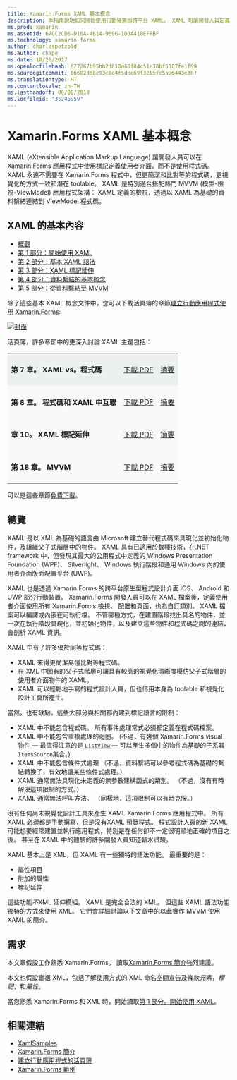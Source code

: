 ```yaml
---
title: Xamarin.Forms XAML 基本概念
description: 本指南說明如何開始使用行動裝置的跨平台 XAML。 XAML 可讓開發人員定義的使用者介面，在 Xamarin.Forms 應用程式中使用標記，而不是程式碼。
ms.prod: xamarin
ms.assetid: 67CC2CD6-D10A-4B14-9696-1D3A410EFFBF
ms.technology: xamarin-forms
author: charlespetzold
ms.author: chape
ms.date: 10/25/2017
ms.openlocfilehash: 627267b95bb2d810a60f84c51e38bf5387fe1f99
ms.sourcegitcommit: 66682dd8e93c0e4f5dee69f32b5fc5a96443e307
ms.translationtype: MT
ms.contentlocale: zh-TW
ms.lasthandoff: 06/08/2018
ms.locfileid: "35245959"
---
```

# <a name="xamarinforms-xaml-basics"></a>Xamarin.Forms XAML 基本概念

XAML (eXtensible Application Markup Language) 讓開發人員可以在 Xamarin.Forms 應用程式中使用標記定義使用者介面，而不是使用程式碼。 XAML 永遠不需要在 Xamarin.Forms 程式中，但更簡潔和比對等的程式碼，更視覺化的方式一致和潛在 toolable。 XAML 是特別適合搭配熱門 MVVM (模型-檢視-ViewModel) 應用程式架構： XAML 定義的檢視，透過以 XAML 為基礎的資料繫結連結到 ViewModel 程式碼。

## <a name="xaml-basics-contents"></a>XAML 的基本內容

* [概觀](#Overview)
* [第 1 部分：開始使用 XAML](~/xamarin-forms/xaml/xaml-basics/get-started-with-xaml.md)
* [第 2 部分：基本 XAML 語法](~/xamarin-forms/xaml/xaml-basics/essential-xaml-syntax.md)
* [第 3 部分：XAML 標記延伸](~/xamarin-forms/xaml/xaml-basics/xaml-markup-extensions.md)
* [第 4 部分：資料繫結的基本概念](~/xamarin-forms/xaml/xaml-basics/data-binding-basics.md)
* [第 5 部分：從資料繫結至 MVVM](~/xamarin-forms/xaml/xaml-basics/data-bindings-to-mvvm.md)

除了這些基本 XAML 概念文件中，您可以下載活頁簿的章節[建立行動應用程式使用 Xamarin.Forms](~/xamarin-forms/creating-mobile-apps-xamarin-forms/index.md):

[![](images/cover-sml.png "封面")](~/xamarin-forms/creating-mobile-apps-xamarin-forms/index.md)

活頁簿，許多章節中的更深入討論 XAML 主題包括：

<table style="border:0px; box-shadow:0 0px 0px" cellpadding="0" cellspacing="2" border="0" width="85%">
<tr style="background:#ecf0f1">
  <td style="border:0px;">
    <h4>第 7 章。 XAML vs。程式碼</h4>
  </td>
  <td style="border:0px;" align="right"><a href="https://download.xamarin.com/developer/xamarin-forms-book/XamarinFormsBook-Ch07-Apr2016.pdf">下載 PDF</a> </td>
  <td style="border:0px;" align="right"><a href="~/xamarin-forms/creating-mobile-apps-xamarin-forms/summaries/chapter07.md">摘要</a></td>
</tr>
<tr style="background:#f8f9fa">
  <td style="border:0px;">
    <h4>第 8 章。 程式碼和 XAML 中互聯</h4>
  </td>
  <td style="border:0px;" align="right"><a href="https://download.xamarin.com/developer/xamarin-forms-book/XamarinFormsBook-Ch08-Apr2016.pdf">下載 PDF</a> </td>
  <td style="border:0px;" align="right"><a href="~/xamarin-forms/creating-mobile-apps-xamarin-forms/summaries/chapter08.md">摘要</a></td>
</tr>
<tr style="background:#f8f9fa">
  <td style="border:0px;">
    <h4>章 10。 XAML 標記延伸</h4>
  </td>
  <td style="border:0px;" align="right"><a href="https://download.xamarin.com/developer/xamarin-forms-book/XamarinFormsBook-Ch10-Apr2016.pdf">下載 PDF</a> </td>
  <td style="border:0px;" align="right"><a href="~/xamarin-forms/creating-mobile-apps-xamarin-forms/summaries/chapter10.md">摘要</a></td>
</tr>
<tr style="background:#f8f9fa">
  <td style="border:0px;">
    <h4>第 18 章。 MVVM</h4>
  </td>
  <td style="border:0px;" align="right"><a href="https://download.xamarin.com/developer/xamarin-forms-book/XamarinFormsBook-Ch18-Apr2016.pdf">下載 PDF</a> </td>
  <td style="border:0px;" align="right"><a href="~/xamarin-forms/creating-mobile-apps-xamarin-forms/summaries/chapter18.md">摘要</a></td></tr>
</table>

可以是這些章節[免費下載](~/xamarin-forms/creating-mobile-apps-xamarin-forms/index.md)。

<a name="Overview" />

## <a name="overview"></a>總覽

XAML 是以 XML 為基礎的語言由 Microsoft 建立替代程式碼來具現化並初始化物件，及組織父子式階層中的物件。 XAML 具有已適用於數種技術，在.NET framework 中，但發現其最大的公用程式中定義的 Windows Presentation Foundation (WPF)、 Silverlight、 Windows 執行階段和通用 Windows 內的使用者介面版面配置平台 (UWP)。

XAML 也是透過 Xamarin.Forms 的跨平台原生型程式設計介面 iOS、 Android 和 UWP 部分行動裝置。 Xamarin.Forms 開發人員可以在 XAML 檔案後，定義使用者介面使用所有 Xamarin.Forms 檢視、 配置和頁面，也為自訂類別。 XAML 檔案可以編譯或內嵌在可執行檔。 不管哪種方式，在建置階段找出具名的物件，並一次在執行階段具現化，並初始化物件，以及建立這些物件和程式碼之間的連結，會剖析 XAML 資訊。

XAML 中有了許多優於同等程式碼：

-  XAML 來得更簡潔易懂比對等程式碼。
-  在 XML 中固有的父子式階層可讓具有較高的視覺化清晰度模仿父子式階層的使用者介面物件的 XAML。
-  XAML 可以輕鬆地手寫的程式設計人員，但也借用本身為 toolable 和視覺化設計工具所產生。

當然，也有缺點，這些大部分與相關都內建到標記語言的限制：

-  XAML 中不能包含程式碼。 所有事件處理常式必須都定義在程式碼檔案。
-  XAML 中不能包含重複處理的迴圈。 (不過，有幾個 Xamarin.Forms visual 物件 — 最值得注意的是[ `ListView` ](https://developer.xamarin.com/api/type/Xamarin.Forms.ListView/) — 可以產生多個中的物件為基礎的子系其`ItemsSource`集合。)
-  XAML 中不能包含條件式處理 （不過，資料繫結可以參考程式碼為基礎的繫結轉換子，有效地讓某些條件式處理。）
-  XAML 通常無法具現化未定義的無參數建構函式的類別。 （不過，沒有有時解決這項限制的方式。）
-  XAML 通常無法呼叫方法。 （同樣地，這項限制可以有時克服。）

沒有任何尚未視覺化設計工具來產生 XAML Xamarin.Forms 應用程式中。 所有 XAML 必須都是手動撰寫，但是沒有[XAML 預覽程式](~/xamarin-forms/xaml/xaml-previewer.md)。 程式設計人員的新 XAML 可能想要經常建置並執行應用程式，特別是在任何卻不一定很明顯地正確的項目之後。 甚至在 XAML 中的體驗的許多開發人員知道薪水試驗。

XAML 基本上是 XML，但 XAML 有一些獨特的語法功能。 最重要的是：

- 屬性項目
- 附加的屬性
- 標記延伸

這些功能*不*XML 延伸模組。 XAML 是完全合法的 XML。 但這些 XAML 語法功能獨特的方式來使用 XML。 它們會詳細討論以下文章中的以此實作 MVVM 使用 XAML 的簡介。

## <a name="requirements"></a>需求

本文章假設工作熟悉 Xamarin.Forms。 讀取[Xamarin.Forms 簡介](~/xamarin-forms/get-started/introduction-to-xamarin-forms.md)強烈建議。

本文也假設疐裾 XML，包括了解使用方式的 XML 命名空間宣告及條款*元素*，*標記*，和*屬性*。

當您熟悉 Xamarin.Forms 和 XML 時，開始讀取[第 1 部分。開始使用 XAML](~/xamarin-forms/xaml/xaml-basics/get-started-with-xaml.md)。



## <a name="related-links"></a>相關連結

- [XamlSamples](https://developer.xamarin.com/samples/xamarin-forms/XamlSamples/)
- [Xamarin.Forms 簡介](~/xamarin-forms/get-started/introduction-to-xamarin-forms.md)
- [建立行動應用程式的活頁簿](~/xamarin-forms/creating-mobile-apps-xamarin-forms/index.md)
- [Xamarin.Forms 範例](https://developer.xamarin.com/samples/xamarin-forms/all/)
